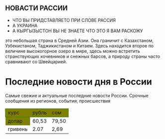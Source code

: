 <html>
    <body background-color: lightblue;
        <main>
            <div class="home_robot">
                <h2>НОВАСТИ РАССИИ</h2>
                <ul>
                    <li>ЧТО ВЫ ПРИДСТАВЛЯЕТО ПРИ СЛОВЕ РАССИЯ</li>
                    <li>А УКРАИНА</li>
                    <li>А КЫРГЫЗЫСТОН ВЫ НЕ ЗНАЕТЕ ЧТО ЭТО Я ВАМ РАСКОЖУ</li>
                </ul>
                <p>это небольшая страна в Средней Азии. Она граничит с Казахстаном, Узбекистаном, Таджикистаном и Китаем. Здесь находится второе по величине высокогорное озеро в мире, здесь можно встретить странствующих кочевников и снежных барсов, а природу страны часто сравнивают со Швейцарией.</p>
    <h1>Последние новости дня в России</h1>
<p>Самые свежие и актуальные последние новости России. Срочные сообщения из регионов, события, происшествия</p>

<table style="border:1px SteelBlue;border-collapse:collapse;">
        <tr style="border:1px solid green;background-color:Olive;">
            <td>курс</td>
            <td>рубль</td>
            <td>сом</tdЮ
        </tr>
        <tr style="border:1px SteelBlue">
            <td style="background-color:Olive;">долар</td>
            <td>60,53</td>
            <td>79,50</td>
        </tr> 
        <tr style="border:1px SteelBlue>
            <td>евро</td>
            <td>62,82</td>
            <td>81,84</td>
        </tr>
        <tr style="border:1px SteelBlue">
            <td>гривень</td>
            <td>2.07</td>
            <td>2,69</td>
        </tr>
    </table>
<h aref " https://maike1230.github.io/Russiannews/"
